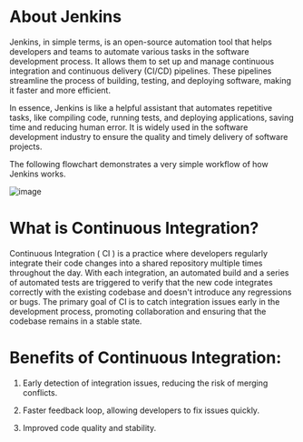 
# About Jenkins
Jenkins, in simple terms, is an open-source automation tool that helps developers and teams to automate various tasks in the software development process. It allows them to set up and manage continuous integration and continuous delivery (CI/CD) pipelines. These pipelines streamline the process of building, testing, and deploying software, making it faster and more efficient.

In essence, Jenkins is like a helpful assistant that automates repetitive tasks, like compiling code, running tests, and deploying applications, saving time and reducing human error. It is widely used in the software development industry to ensure the quality and timely delivery of software projects.

The following flowchart demonstrates a very simple workflow of how Jenkins works.

![image](https://github.com/Manoj123-github/Jenkins/assets/76830665/cc538383-0f42-4b00-b879-3e7f9c41689d)

# What is Continuous Integration?

Continuous Integration ( CI ) is a practice where developers regularly integrate their code changes into a shared repository multiple times throughout the day. With each integration, an automated build and a series of automated tests are triggered to verify that the new code integrates correctly with the existing codebase and doesn't introduce any regressions or bugs. The primary goal of CI is to catch integration issues early in the development process, promoting collaboration and ensuring that the codebase remains in a stable state.

# Benefits of Continuous Integration:

1.  Early detection of integration issues, reducing the risk of merging conflicts.
   
2.  Faster feedback loop, allowing developers to fix issues quickly.
   
3. Improved code quality and stability.
